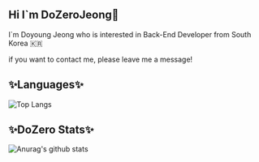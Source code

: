 ## Hi I`m DoZeroJeong👋
I`m Doyoung Jeong who is interested in Back-End Developer from South Korea 🇰🇷
   
if you want to contact me, please leave me a message!

<!--
**DoZeroJeong/DoZeroJeong** is a ✨ _special_ ✨ repository because its `README.md` (this file) appears on your GitHub profile.

Here are some ideas to get you started:

- 🔭 I’m currently working on ...
- 🌱 I’m currently learning ...
- 👯 I’m looking to collaborate on ...
- 🤔 I’m looking for help with ...
- 💬 Ask me about ...
- 📫 How to reach me: ...
- 😄 Pronouns: ...
- ⚡ Fun fact: ...
-->
## ✨Languages✨
![Top Langs](https://github-readme-stats.vercel.app/api/top-langs/?username=DoZeroJeong&layout=compact)
## ✨DoZero Stats✨
![Anurag's github stats](https://github-readme-stats.vercel.app/api?username=DoZeroJeong&count_private=true&show_icons=true&theme=highcontrast)


